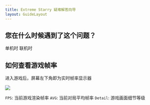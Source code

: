```yaml
---
title: Extreme Starry 疑难解答向导
layout: GuideLayout
---
```


## 您在什么时候遇到了这个问题？

<GuideButton to="/FAQ/Problem/Slow/Offline">单机时</GuideButton>
<GuideButton to="/FAQ/Problem/Slow/Online/">联机时</GuideButton>

## 如何查看游戏帧率

进入游戏后，屏幕左下角即为实时帧率显示器

![](image/README/1701940390281.png)

`FPS`: 当前游戏渲染帧率
`AVG`: 当前对局平均帧率
`Detail`: 游戏画面细节等级
